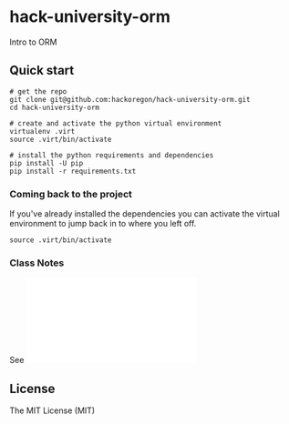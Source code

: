# hack-university-orm
Intro to ORM


## Quick start

```console
# get the repo
git clone git@github.com:hackoregon/hack-university-orm.git
cd hack-university-orm

# create and activate the python virtual environment 
virtualenv .virt
source .virt/bin/activate

# install the python requirements and dependencies
pip install -U pip
pip install -r requirements.txt
```

### Coming back to the project
If you've already installed the dependencies you can activate the virtual environment to jump back in to where you left off.

```console
source .virt/bin/activate
```

### Class Notes
See ![Class Notes](class_notes.md)


## License
The MIT License (MIT)
